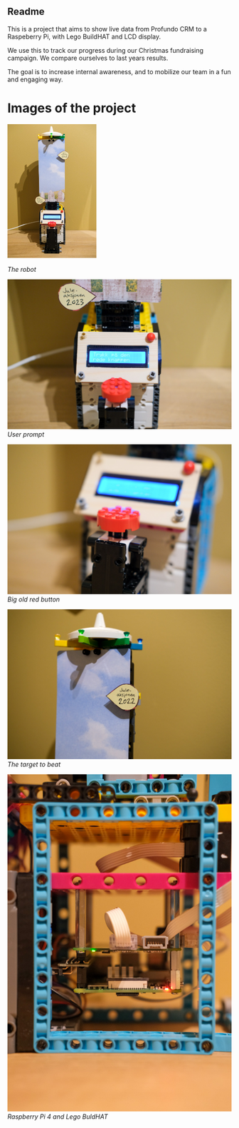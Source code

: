 ## Readme
This is a project that aims to show live data from Profundo CRM to a Raspeberry Pi, with Lego BuildHAT and LCD display.

We use this to track our progress during our Christmas fundraising campaign. We compare ourselves to last years results.

The goal is to increase internal awareness, and to mobilize our team in a fun and engaging way.

# Images of the project

<img src="images/spikepi-profundo-5.jpg" alt="The robot" width="200">

*The robot*

![Local Image in Folder](images/spikepi-profundo-4.jpg)
*User prompt*

![Local Image in Folder](images/spikepi-profundo-3.jpg)
*Big old red button*

![Local Image in Folder](images/spikepi-profundo-2.jpg)
*The target to beat*

![Local Image in Folder](images/spikepi-profundo-1.jpg)
*Raspberry Pi 4 and Lego BuldHAT*